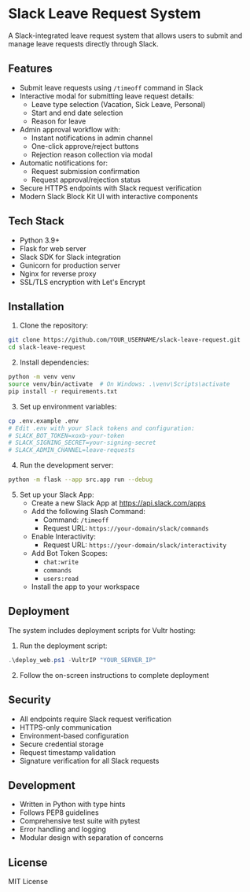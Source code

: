 # Slack Leave Request System

A Slack-integrated leave request system that allows users to submit and manage leave requests directly through Slack.

## Features

- Submit leave requests using `/timeoff` command in Slack
- Interactive modal for submitting leave request details:
  - Leave type selection (Vacation, Sick Leave, Personal)
  - Start and end date selection
  - Reason for leave
- Admin approval workflow with:
  - Instant notifications in admin channel
  - One-click approve/reject buttons
  - Rejection reason collection via modal
- Automatic notifications for:
  - Request submission confirmation
  - Request approval/rejection status
- Secure HTTPS endpoints with Slack request verification
- Modern Slack Block Kit UI with interactive components

## Tech Stack

- Python 3.9+
- Flask for web server
- Slack SDK for Slack integration
- Gunicorn for production server
- Nginx for reverse proxy
- SSL/TLS encryption with Let's Encrypt

## Installation

1. Clone the repository:
```bash
git clone https://github.com/YOUR_USERNAME/slack-leave-request.git
cd slack-leave-request
```

2. Install dependencies:
```bash
python -m venv venv
source venv/bin/activate  # On Windows: .\venv\Scripts\activate
pip install -r requirements.txt
```

3. Set up environment variables:
```bash
cp .env.example .env
# Edit .env with your Slack tokens and configuration:
# SLACK_BOT_TOKEN=xoxb-your-token
# SLACK_SIGNING_SECRET=your-signing-secret
# SLACK_ADMIN_CHANNEL=leave-requests
```

4. Run the development server:
```bash
python -m flask --app src.app run --debug
```

5. Set up your Slack App:
   - Create a new Slack App at https://api.slack.com/apps
   - Add the following Slash Command:
     - Command: `/timeoff`
     - Request URL: `https://your-domain/slack/commands`
   - Enable Interactivity:
     - Request URL: `https://your-domain/slack/interactivity`
   - Add Bot Token Scopes:
     - `chat:write`
     - `commands`
     - `users:read`
   - Install the app to your workspace

## Deployment

The system includes deployment scripts for Vultr hosting:

1. Run the deployment script:
```powershell
.\deploy_web.ps1 -VultrIP "YOUR_SERVER_IP"
```

2. Follow the on-screen instructions to complete deployment

## Security

- All endpoints require Slack request verification
- HTTPS-only communication
- Environment-based configuration
- Secure credential storage
- Request timestamp validation
- Signature verification for all Slack requests

## Development

- Written in Python with type hints
- Follows PEP8 guidelines
- Comprehensive test suite with pytest
- Error handling and logging
- Modular design with separation of concerns

## License

MIT License 